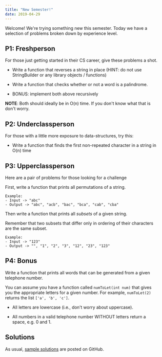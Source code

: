 ```yaml
---
title: "New Semester!"
date: 2019-04-29
---
```


Welcome! We're trying something new this semester. Today we have a selection of problems broken down by experience level.


## P1: Freshperson

For those just getting started in their CS career, give these problems a shot.

- Write a function that reverses a string in place (HINT: do not use StringBuilder or any library objects / functions)

- Write a function that checks whether or not a word is a palindrome.

- BONUS: implement both above recursively

**NOTE**: Both should ideally be in O(n) time. If you don't know what that is don't worry.


## P2: Underclassperson

For those with a little more exposure to data-structures, try this:

- Write a function that finds the first non-repeated character in a string in O(n) time


## P3: Upperclassperson

Here are a pair of problems for those looking for a challenge

First, write a function that prints all permutations of a string.

```
Example:
- Input -> "abc"
- Output -> "abc", "acb", "bac", "bca", "cab", "cba"
```

Then write a function that prints all _subsets_ of a given string.

Remember that two subsets that differ only in ordering of their characters are the same subset.

```
Example:
- Input -> "123"
- Output -> "", "1", "2", "3", "12", "23", "123"
```


## P4: Bonus

Write a function that prints all words that can be generated from a given telephone number.

You can assume you have a function called `numToLet(int num)` that gives you the appropriate letters for a given number. For example, `numToLet(2)` returns the list `['a', 'b', 'c']`.

- All letters are lowercase (i.e., don't worry about uppercase).

- All numbers in a valid telephone number WITHOUT letters return a space, e.g. 0 and 1.


## Solutions

As usual, [sample solutions][csip-uga/archive] are posted on GitHub.

[csip-uga/archive]: https://github.com/csip-uga/archive
